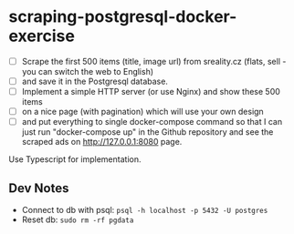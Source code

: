 # scraping-postgresql-docker-exercise

- [ ] Scrape the first 500 items (title, image url) from sreality.cz (flats, sell - you can switch the web to English)
- [ ] and save it in the Postgresql database.  
- [ ] Implement a simple HTTP server (or use Nginx) and show these 500 items
- [ ] on a nice page (with pagination) which will use your own design
- [ ] and put everything to single docker-compose command so that I can just run "docker-compose up" in the Github repository and see the scraped ads on http://127.0.0.1:8080 page. 

Use Typescript for implementation.


## Dev Notes

* Connect to db with psql: `psql -h localhost -p 5432 -U postgres`
* Reset db: `sudo rm -rf pgdata`
